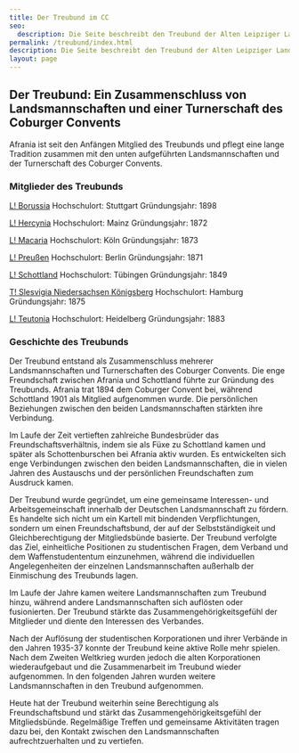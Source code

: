 ```yaml
---
title: Der Treubund im CC
seo:
  description: Die Seite beschreibt den Treubund der Alten Leipziger Landsmannschaft Afrania, einen Zusammenschluss verschiedener Landsmannschaften und Turnerschaften. Sie erläutert die Geschichte, die enge Freundschaft zwischen den Mitgliedsbünden und betont die Bedeutung der gemeinsamen Aktivitäten und Treffen für das Zusammengehörigkeitsgefühl und die Pflege von Traditionen innerhalb des Verbandes​
permalink: /treubund/index.html
description: Die Seite beschreibt den Treubund der Alten Leipziger Landsmannschaft Afrania, einen Zusammenschluss verschiedener Landsmannschaften und Turnerschaften. Sie erläutert die Geschichte, die enge Freundschaft zwischen den Mitgliedsbünden und betont die Bedeutung der gemeinsamen Aktivitäten und Treffen für das Zusammengehörigkeitsgefühl und die Pflege von Traditionen innerhalb des Verbandes​
layout: page
---
```


## Der Treubund: Ein Zusammenschluss von Landsmannschaften und einer Turnerschaft des Coburger Convents

Afrania ist seit den Anfängen Mitglied des Treubunds und pflegt eine lange Tradition zusammen mit den unten aufgeführten Landsmannschaften und der Turnerschaft des Coburger Convents.

### Mitglieder des Treubunds

[L! Borussia](http://www.borussia-stuttgart.de/)
Hochschulort: Stuttgart
Gründungsjahr: 1898

[L! Hercynia](http://www.hercynia.org/)
Hochschulort: Mainz
Gründungsjahr: 1872

[L! Macaria](http://www.macaria.de/)
Hochschulort: Köln
Gründungsjahr: 1873

[L! Preußen](http://www.preussen.net/)
Hochschulort: Berlin
Gründungsjahr: 1871

[L! Schottland](http://www.schottland-tuebingen.de/)
Hochschulort: Tübingen
Gründungsjahr: 1849

[T! Slesvigia Niedersachsen Königsberg](http://www.slesvigia-niedersachsen.de/)
Hochschulort: Hamburg
Gründungsjahr: 1875

[L! Teutonia](https://teuhei.de/)
Hochschulort: Heidelberg
Gründungsjahr: 1883

### Geschichte des Treubunds

Der Treubund entstand als Zusammenschluss mehrerer Landsmannschaften und Turnerschaften des Coburger Convents. Die enge Freundschaft zwischen Afrania und Schottland führte zur Gründung des Treubunds. Afrania trat 1894 dem Coburger Convent bei, während Schottland 1901 als Mitglied aufgenommen wurde. Die persönlichen Beziehungen zwischen den beiden Landsmannschaften stärkten ihre Verbindung.

Im Laufe der Zeit vertieften zahlreiche Bundesbrüder das Freundschaftsverhältnis, indem sie als Füxe zu Schottland kamen und später als Schottenburschen bei Afrania aktiv wurden. Es entwickelten sich enge Verbindungen zwischen den beiden Landsmannschaften, die in vielen Jahren des Austauschs und der persönlichen Freundschaften zum Ausdruck kamen.

Der Treubund wurde gegründet, um eine gemeinsame Interessen- und Arbeitsgemeinschaft innerhalb der Deutschen Landsmannschaft zu fördern. Es handelte sich nicht um ein Kartell mit bindenden Verpflichtungen, sondern um einen Freundschaftsbund, der auf der Selbstständigkeit und Gleichberechtigung der Mitgliedsbünde basierte. Der Treubund verfolgte das Ziel, einheitliche Positionen zu studentischen Fragen, dem Verband und dem Waffenstudententum einzunehmen, während die individuellen Angelegenheiten der einzelnen Landsmannschaften außerhalb der Einmischung des Treubunds lagen.

Im Laufe der Jahre kamen weitere Landsmannschaften zum Treubund hinzu, während andere Landsmannschaften sich auflösten oder fusionierten. Der Treubund stärkte das Zusammengehörigkeitsgefühl der Mitglieder und diente den Interessen des Verbandes.

Nach der Auflösung der studentischen Korporationen und ihrer Verbände in den Jahren 1935-37 konnte der Treubund keine aktive Rolle mehr spielen. Nach dem Zweiten Weltkrieg wurden jedoch die alten Korporationen wiederaufgebaut und die Zusammenarbeit im Treubund wieder aufgenommen. In den folgenden Jahren wurden weitere Landsmannschaften in den Treubund aufgenommen.

Heute hat der Treubund weiterhin seine Berechtigung als Freundschaftsbund und stärkt das Zusammengehörigkeitsgefühl der Mitgliedsbünde. Regelmäßige Treffen und gemeinsame Aktivitäten tragen dazu bei, den Kontakt zwischen den Landsmannschaften aufrechtzuerhalten und zu vertiefen.
